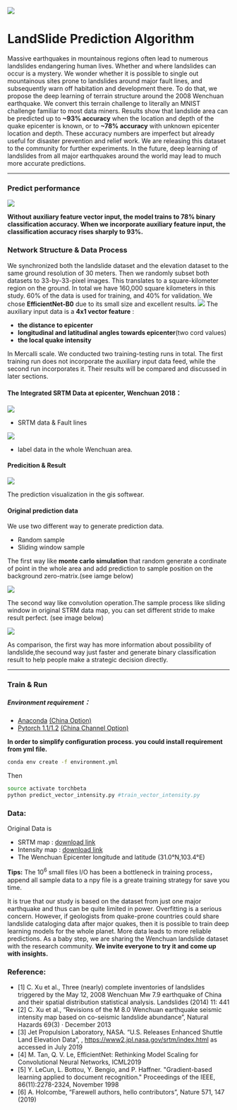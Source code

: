 ![](./resources/titile.png)
# LandSlide Prediction Algorithm

Massive earthquakes in mountainous regions often lead to numerous landslides endangering human lives. Whether and where landslides can occur is a mystery. We wonder whether it is possible to single out mountainous sites prone to landslides around major fault lines, and subsequently warn off habitation and development there. 
To do that, we propose the deep learning of terrain structure around the 2008 Wenchuan earthquake. We convert this terrain challenge to literally an MNIST challenge familiar to most data miners. Results show that landslide area can be predicted up to **~93% accuracy** when the location and depth of the quake epicenter is known, or to **~78% accuracy** with unknown epicenter location and depth. These accuracy numbers are imperfect but already useful for disaster prevention and relief work. We are releasing this dataset to the community for further experiments. In the future, deep learning of landslides from all major earthquakes around the world may lead to much more accurate predictions.

****


### Predict performance
![](./resources/table.png)

**Without auxiliary feature vector input, the model trains to 78% binary classification accuracy. When we incorporate auxiliary feature input, the classification accuracy rises sharply to 93%.**

### Network Structure & Data Process 
We synchronized both the landslide dataset and the elevation dataset to the same ground resolution of 30 meters. Then we randomly subset both datasets to 33-by-33-pixel images. This translates to a square-kilometer region on the ground. In total we have 160,000 square kilometers in this study. 60% of the data is used for training, and 40% for validation.
We chose **EfficientNet-B0** due to its small size and excellent results.
![](./resources/network.png)
The auxiliary input data is a **4x1 vector feature** :
* **the distance to epicenter**
* **longitudinal and latitudinal angles towards epicenter**(two cord values)
* **the local quake intensity** 
  
In Mercalli scale. We conducted two training-testing runs in total. The first training run does not incorporate the auxiliary input data feed, while the second run incorporates it. Their results will be compared and discussed in later sections.

#### The Integrated SRTM Data at epicenter, Wenchuan 2018：
![](./resources/input.png)
* SRTM data & Fault lines

![](./resources/label.png)
* label data in the whole Wenchuan area.

#### Predicition & Result 

![](./resources/prediction.png)

The prediction visualization in the gis softwear.

#### Original prediction data

We use two different way to generate prediction data.

* Random sample
* Sliding window sample

The first way like **monte carlo simulation** that random generate a cordinate of point in the whole area and add prediction to sample position on the background zero-matrix.(see iamge below)

![](./resources/Figure_2.png)


The second way like convolution operation.The sample process like sliding window in original STRM data map, you can set different stride to make result perfect.
(see image below)

![](./resources/Figure_3.png)


As comparison, the first way has more information about possibility of landslide,the secound way just faster and generate binary classification result to help people make a strategic decision directly.

****

### Train & Run

##### Environment requirement：

* [Anaconda](https://www.anaconda.com/)
  [(China Option)](https://mirrors.tuna.tsinghua.edu.cn/help/anaconda/)
* [Pytorch 1.1/1.2](https://pytorch.org/)
  [(China Channel Option)](https://mirrors.tuna.tsinghua.edu.cn/anaconda/cloud/pytorch/)


**In order to simplify configuration process. you could install requirement from yml file.**


```bash
conda env create -f environment.yml
```
Then
```bash
source activate torchbeta
python predict_vector_intensity.py #train_vector_intensity.py
```
### Data:
Original Data is 
* SRTM map : [download link](http://dwtkns.com/srtm30m/)
* Intensity map : [download link](https://earthquake.usgs.gov/earthquakes/eventpage/usp000g650/shakemap/intensity)
* The Wenchuan Epicenter longitude and latitude (31.0°N,103.4°E)

**Tips:**
The $10^{6}$ small files I/O has been a bottleneck in training process，append all sample data to a npy file is a greate training strategy for save you time.


It is true that our study is based on the dataset from just one major earthquake and thus can be quite limited in power. Overfitting is a serious concern. However, if geologists from quake-prone countries could share landslide cataloging data after major quakes, then it is possible to train deep learning models for the whole planet. More data leads to more reliable predictions. As a baby step, we are sharing the Wenchuan landslide dataset with the research community. 
**We invite everyone to try it and come up with insights.**
### Reference:

* [1] C. Xu et al., Three (nearly) complete inventories of landslides triggered by the May 12, 2008 Wenchuan Mw 7.9 earthquake of China and their spatial distribution statistical analysis. Landslides (2014) 11: 441
* [2] C. Xu et al., “Revisions of the M 8.0 Wenchuan earthquake seismic intensity map based on co-seismic landslide abundance”, Natural Hazards 69(3) · December 2013
* [3] Jet Propulsion Laboratory, NASA. “U.S. Releases Enhanced Shuttle Land Elevation Data”, , https://www2.jpl.nasa.gov/srtm/index.html as accessed in July 2019
* [4] M. Tan, Q. V. Le, EfficientNet: Rethinking Model Scaling for Convolutional Neural Networks, ICML2019
* [5] Y. LeCun, L. Bottou, Y. Bengio, and P. Haffner. "Gradient-based learning applied to document recognition." Proceedings of the IEEE, 86(11):2278-2324, November 1998
* [6] A. Holcombe, “Farewell authors, hello contributors”, Nature 571, 147 (2019)